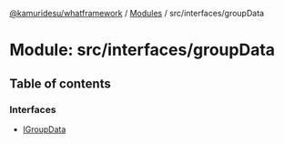 [@kamuridesu/whatframework](../README.md) / [Modules](../modules.md) / src/interfaces/groupData

# Module: src/interfaces/groupData

## Table of contents

### Interfaces

- [IGroupData](../interfaces/src_interfaces_groupData.IGroupData.md)
